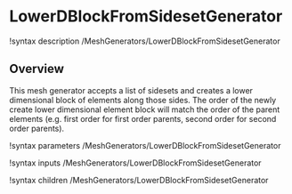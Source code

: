 # LowerDBlockFromSidesetGenerator

!syntax description /MeshGenerators/LowerDBlockFromSidesetGenerator

## Overview

This mesh generator accepts a list of sidesets and creates a lower dimensional
block of elements along those sides. The order of the newly create lower
dimensional element block will match the order of the parent elements
(e.g. first order for first order parents, second order for second order parents).

!syntax parameters /MeshGenerators/LowerDBlockFromSidesetGenerator

!syntax inputs /MeshGenerators/LowerDBlockFromSidesetGenerator

!syntax children /MeshGenerators/LowerDBlockFromSidesetGenerator
